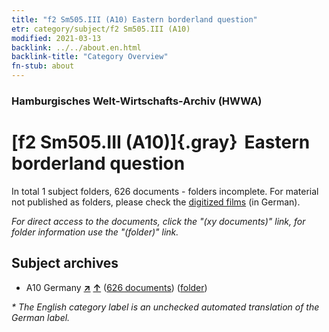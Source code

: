 ```yaml
---
title: "f2 Sm505.III (A10) Eastern borderland question"
etr: category/subject/f2 Sm505.III (A10)
modified: 2021-03-13
backlink: ../../about.en.html
backlink-title: "Category Overview"
fn-stub: about
---
```


### Hamburgisches Welt-Wirtschafts-Archiv (HWWA)
# [f2 Sm505.III (A10)]{.gray}&#8201; Eastern borderland question&#160; 





In total 1 subject folders, 626 documents - folders incomplete.
For material not published as folders, please check the [digitized films](/film/h1_sh) (in German).

_For direct access to the documents, click the "(xy documents)" link, for folder information use the "(folder)" link._

## Subject archives


- A10 Germany [**&nearr;**](../../../geo/i/126128/about.en.html "Germany (all folders)") [**&uarr;**](../../../geo/about.en.html#A10 "Country category system") (<a href="https://pm20.zbw.eu/dfgview/sh/126128,144344" title="about: Germany : Eastern borderland question" target="_blank">626 documents</a>) ([folder](../../../../folder/sh/1261xx/126128/1443xx/144344/about.en.html))


_* The English category label is an unchecked automated translation of the German label._

